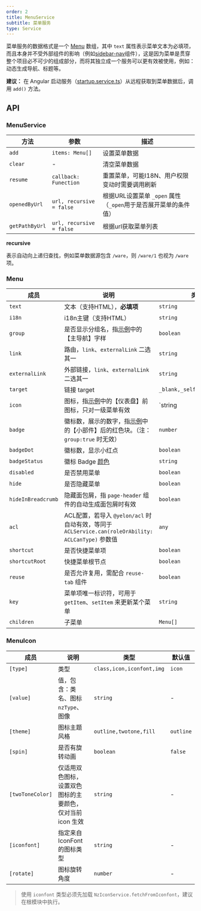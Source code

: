 ```yaml
---
order: 2
title: MenuService
subtitle: 菜单服务
type: Service
---
```


菜单服务的数据格式是一个 [Menu](https://github.com/hbyunzai/yelon/blob/master/packages/theme/src/services/menu/interface.ts) 数组，其中 `text` 属性表示菜单文本为必填项，而且本身并不受外部组件的影响（例如[sidebar-nav](/components/sidebar-nav)组件），这是因为菜单是贯穿整个项目必不可少的组成部分，而将其独立成一个服务可以更有效被使用，例如：动态生成导航、标题等。

**建议：** 在 Angular 启动服务（[startup.service.ts](https://github.com/hbyunzai/ng-yunzai/blob/master/src/app/core/startup/startup.service.ts)）从远程获取到菜单数据后，调用 `add()` 方法。

## API

### MenuService

| 方法 | 参数 | 描述 |
|----|----|----|
| `add` | `items: Menu[]` | 设置菜单数据 |
| `clear` | - | 清空菜单数据 |
| `resume` | `callback: Funection` | 重置菜单，可能I18N、用户权限变动时需要调用刷新 |
| `openedByUrl` | `url, recursive = false` | 根据URL设置菜单 `_open` 属性（`_open`用于是否展开菜单的条件值） |
| `getPathByUrl` | `url, recursive = false` | 根据url获取菜单列表 |

**recursive**

表示自动向上递归查找，例如菜单数据源包含 `/ware`，则 `/ware/1` 也视为 `/ware` 项。

### Menu

| 成员 | 说明 | 类型 | 默认值 |
|----|----|----|-----|
| `text` | 文本（支持HTML），**必填项** | `string` | - |
| `i18n` | i18n主键（支持HTML） | `string` | - |
| `group` | 是否显示分组名，指[示例](//ng-yunzai.github.io/ng-yunzai/)中的【主导航】字样 | `boolean` | `true` |
| `link` | 路由，`link`、`externalLink` 二选其一 | `string` | - |
| `externalLink` | 外部链接，`link`、`externalLink` 二选其一 | `string` | - |
| `target` | 链接 target | `_blank,_self,_parent,_top` | - |
| `icon` | 图标，指[示例](//ng-yunzai.github.io/ng-yunzai/)中的【仪表盘】前图标，只对一级菜单有效 | `string | MenuIcon` | - |
| `badge` | 徽标数，展示的数字，指[示例](//ng-yunzai.github.io/ng-yunzai/)中的【小部件】后的红色块。（注：`group:true` 时无效） | `number` | - |
| `badgeDot` | 徽标数，显示小红点 | `boolean` | - |
| `badgeStatus` | 徽标 Badge [颜色](https://ng.ant.design/components/badge/en#nz-badge) | `string` | - |
| `disabled` | 是否禁用菜单 | `boolean` | `false` |
| `hide` | 是否隐藏菜单 | `boolean` | `false` |
| `hideInBreadcrumb` | 隐藏面包屑，指 `page-header` 组件的自动生成面包屑时有效 | `boolean` | - |
| `acl` | ACL配置，若导入 `@yelon/acl` 时自动有效，等同于 `ACLService.can(roleOrAbility: ACLCanType)` 参数值 | `any` | - |
| `shortcut` | 是否快捷菜单项 | `boolean` | - |
| `shortcutRoot` | 快捷菜单根节点 | `boolean` | - |
| `reuse` | 是否允许复用，需配合 `reuse-tab` 组件 | `boolean` | - |
| `key` | 菜单项唯一标识符，可用于 `getItem`、`setItem` 来更新某个菜单 | `string` | - |
| `children` | 子菜单 | `Menu[]` | - |

### MenuIcon

| 成员 | 说明 | 类型 | 默认值 |
|----|----|----|-----|
| `[type]` | 类型 | `class,icon,iconfont,img` | `icon` |
| `[value]` | 值，包含：类名、图标 `nzType`、图像 | `string` | - |
| `[theme]` | 图标主题风格 | `outline,twotone,fill` | `outline` |
| `[spin]` | 是否有旋转动画 | `boolean` | `false` |
| `[twoToneColor]` | 仅适用双色图标，设置双色图标的主要颜色，仅对当前 icon 生效 | `string` | - |
| `[iconfont]` | 指定来自 IconFont 的图标类型 | `string` | - |
| `[rotate]` | 图标旋转角度 | `number` | - |

> 使用 `iconfont` 类型必须先加载 `NzIconService.fetchFromIconfont`，建议在根模块中执行。
